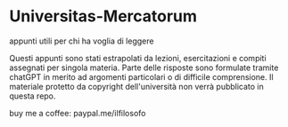# Universitas-Mercatorum
appunti utili per chi ha voglia di leggere

Questi appunti sono stati estrapolati da lezioni, esercitazioni e compiti assegnati per singola materia. Parte delle risposte sono formulate tramite chatGPT in merito ad argomenti particolari o di difficile comprensione. Il materiale protetto da copyright dell'università non verrà pubblicato in questa repo. 

buy me a coffee: paypal.me/ilfilosofo
